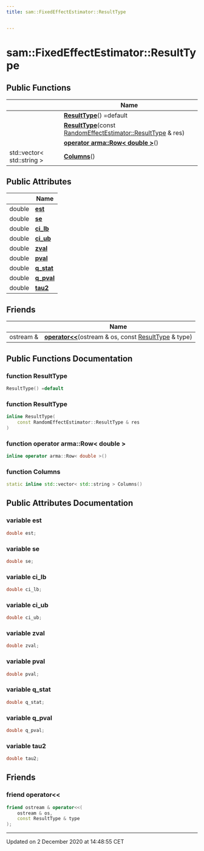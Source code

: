 ```yaml
---
title: sam::FixedEffectEstimator::ResultType


---
```


# sam::FixedEffectEstimator::ResultType



















## Public Functions

|                | Name           |
| -------------- | -------------- |
|  | **[ResultType](/doxygen/Classes/structsam_1_1_fixed_effect_estimator_1_1_result_type/#function-resulttype)**() =default  |
|  | **[ResultType](/doxygen/Classes/structsam_1_1_fixed_effect_estimator_1_1_result_type/#function-resulttype)**(const [RandomEffectEstimator::ResultType](/doxygen/Classes/structsam_1_1_random_effect_estimator_1_1_result_type/) & res)  |
|  | **[operator arma::Row< double >](/doxygen/Classes/structsam_1_1_fixed_effect_estimator_1_1_result_type/#function-operator-armarow<-double->)**()  |
| std::vector< std::string > | **[Columns](/doxygen/Classes/structsam_1_1_fixed_effect_estimator_1_1_result_type/#function-columns)**()  |


## Public Attributes

|                | Name           |
| -------------- | -------------- |
| double | **[est](/doxygen/Classes/structsam_1_1_fixed_effect_estimator_1_1_result_type/#variable-est)**  |
| double | **[se](/doxygen/Classes/structsam_1_1_fixed_effect_estimator_1_1_result_type/#variable-se)**  |
| double | **[ci_lb](/doxygen/Classes/structsam_1_1_fixed_effect_estimator_1_1_result_type/#variable-ci_lb)**  |
| double | **[ci_ub](/doxygen/Classes/structsam_1_1_fixed_effect_estimator_1_1_result_type/#variable-ci_ub)**  |
| double | **[zval](/doxygen/Classes/structsam_1_1_fixed_effect_estimator_1_1_result_type/#variable-zval)**  |
| double | **[pval](/doxygen/Classes/structsam_1_1_fixed_effect_estimator_1_1_result_type/#variable-pval)**  |
| double | **[q_stat](/doxygen/Classes/structsam_1_1_fixed_effect_estimator_1_1_result_type/#variable-q_stat)**  |
| double | **[q_pval](/doxygen/Classes/structsam_1_1_fixed_effect_estimator_1_1_result_type/#variable-q_pval)**  |
| double | **[tau2](/doxygen/Classes/structsam_1_1_fixed_effect_estimator_1_1_result_type/#variable-tau2)**  |


## Friends

|                | Name           |
| -------------- | -------------- |
| ostream & | **[operator<<](/doxygen/Classes/structsam_1_1_fixed_effect_estimator_1_1_result_type/#friend-operator<<)**(ostream & os, const [ResultType](/doxygen/Classes/structsam_1_1_fixed_effect_estimator_1_1_result_type/) & type)  |












## Public Functions Documentation

### function ResultType

```cpp
ResultType() =default
```





























### function ResultType

```cpp
inline ResultType(
    const RandomEffectEstimator::ResultType & res
)
```





























### function operator arma::Row< double >

```cpp
inline operator arma::Row< double >()
```





























### function Columns

```cpp
static inline std::vector< std::string > Columns()
```































## Public Attributes Documentation

### variable est

```cpp
double est;
```





























### variable se

```cpp
double se;
```





























### variable ci_lb

```cpp
double ci_lb;
```





























### variable ci_ub

```cpp
double ci_ub;
```





























### variable zval

```cpp
double zval;
```





























### variable pval

```cpp
double pval;
```





























### variable q_stat

```cpp
double q_stat;
```





























### variable q_pval

```cpp
double q_pval;
```





























### variable tau2

```cpp
double tau2;
```































## Friends

### friend operator<<

```cpp
friend ostream & operator<<(
    ostream & os,
    const ResultType & type
);
```































-------------------------------

Updated on  2 December 2020 at 14:48:55 CET
